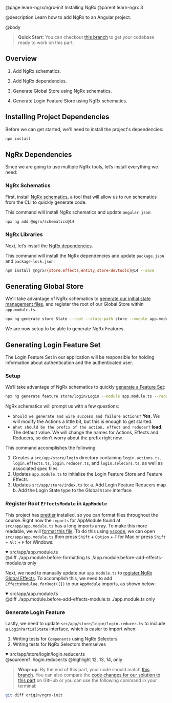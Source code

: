 @page learn-ngrx/ngrx-init Installing NgRx
@parent learn-ngrx 3

@description Learn how to add NgRx to an Angular project.

@body

> **Quick Start**: You can checkout [this branch](https://github.com/bitovi/angular-ngrx-chat/tree/starting-point) to get your codebase ready to work on this part.


## Overview

1. Add NgRx schematics.

2. Add NgRx dependencies.

3. Generate Global Store using NgRx schematics.

4. Generate Login Feature Store using NgRx schematics.

## Installing Project Dependencies

Before we can get started, we'll need to install the project's dependencies:

```bash
npm install
```


## NgRx Dependencies

Since we are going to use multiple NgRx tools, let’s install everything we need:

### NgRx Schematics

First, install [NgRx schematics](https://ngrx.io/guide/schematics/install#installing-with-ng-add), a tool that will allow us to run schematics from the CLI to quickly generate code. 

This command will install NgRx schematics and update `angular.json`:

```bash
npx ng add @ngrx/schematics@14
```


### NgRx Libraries

Next, let’s install the [NgRx dependencies](https://ngrx.io/guide/schematics#dependencies).

This command will install the NgRx dependencies and update `package.json` and `package-lock.json`:

```bash
npm install @ngrx/{store,effects,entity,store-devtools}@14 --save
```


## Generating Global Store

We'll take advantage of NgRx schematics to [generate our initial state management files](https://ngrx.io/guide/schematics/store#command), and register the root of our Global Store within `app.module.ts`. 

```bash
npx ng generate store State --root --state-path store --module app.module.ts
```

We are now setup to be able to generate NgRx Features.


## Generating Login Feature Set

The Login Feature Set in our application will be responsible for holding information about authentication and the authenticated user.

### Setup

We’ll take advantage of NgRx schematics to quickly [generate a Feature Set](https://ngrx.io/guide/schematics/feature#command): 

```bash
npx ng generate feature store/login/Login --module app.module.ts --reducers ../../store/index.ts
```

NgRx schematics will prompt us with a few questions:

- `Should we generate and wire success and failure actions?` **Yes**. We will modify the Actions a little bit, but this is enough to get started.
- `What should be the prefix of the action, effect and reducer?` **load**. The default value. We will change the names for Actions, Effects and Reducers, so don’t worry about the prefix right now.

This command accomplishes the following:

1. Creates a `src/app/store/login` directory containing `login.actions.ts`, `login.effects.ts`, `login.reducer.ts`, and `login.selecors.ts`, as well as associated spec files
2. Updates `app.module.ts` to initialize the Login Feature Store and Feature Effects
3. Updates `src/app/store/index.ts` to:
    a. Add Login Feature Reducers map
    b. Add the Login State type to the Global `State` interface


### Register Root `EffectsModule` in `AppModule`

This project has [prettier](https://prettier.io/) installed, so you can format files throughout the course. Right now the `imports` for AppModule found at `src/app/app.module.ts` has a long imports array. To make this more readable, we will [format this file](https://code.visualstudio.com/docs/editor/codebasics#_formatting). To do this using [vscode](https://code.visualstudio.com/), we can open `src/app/app.module.ts` then press `Shift` + `Option` + `F` for Mac or press `Shift` + `Alt` + `F` for Windows:

<details open>
<summary>src/app/app.module.ts</summary>
@diff ./app.module.before-formatting.ts ./app.module.before-add-effects-module.ts only
</details>

Next, we need to manually update our `app.module.ts` to [register NgRx Global Effects](https://ngrx.io/guide/schematics#initial-effects-setup). To accomplish this, we need to add `EffectsModuloe.forRoot([])` to our `AppModule` imports, as shown below:

<details open>
<summary>src/app/app.module.ts</summary>
@diff ./app.module.before-add-effects-module.ts ./app.module.ts only
</details>


### Generate Login Feature

Lastly, we need to update `src/app/store/login/login.reducer.ts` to include a `LoginPartialState` interface, which is easier to import when:

1. Writing tests for `Components` using NgRx Selectors
2. Writing tests for NgRx Selectors themselves

<!-- Can't show code diff since it will result in misleading highlights: 12, 13, 18 -->
<details open>
<summary>src/app/store/login/login.reducer.ts</summary>
@sourceref ./login.reducer.ts
@highlight 12, 13, 14, only
</details>


> **Wrap-up**: By the end of this part, your code should match [this branch](https://github.com/bitovi/angular-ngrx-chat/tree/ngrx-init). You can also compare the [code changes for our solution to this part](https://github.com/bitovi/angular-ngrx-chat/compare/starting-point...ngrx-init) on GitHub or you can use the following command in your terminal:

```bash
git diff origin/ngrx-init
```

